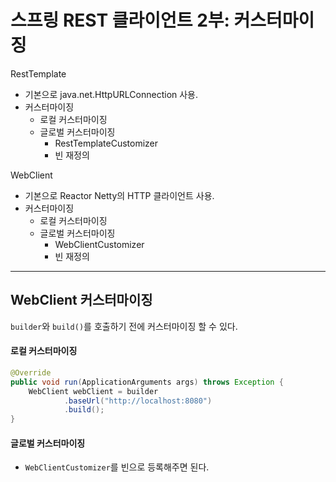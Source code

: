 # 스프링 REST 클라이언트 2부: 커스터마이징

RestTemplate

* 기본으로 java.net.HttpURLConnection 사용.
* 커스터마이징
  * 로컬 커스터마이징
  * 글로벌 커스터마이징
    * RestTemplateCustomizer
    * 빈 재정의

WebClient

* 기본으로 Reactor Netty의 HTTP 클라이언트 사용.
* 커스터마이징
  * 로컬 커스터마이징
  * 글로벌 커스터마이징
    * WebClientCustomizer
    * 빈 재정의

---

## WebClient 커스터마이징

`builder`와 `build()`를 호출하기 전에 커스터마이징 할 수 있다.

#### 로컬 커스터마이징

```java
@Override
public void run(ApplicationArguments args) throws Exception {
    WebClient webClient = builder
            .baseUrl("http://localhost:8080")
            .build();
}
```



#### 글로벌 커스터마이징

* `WebClientCustomizer`를 빈으로 등록해주면 된다.


